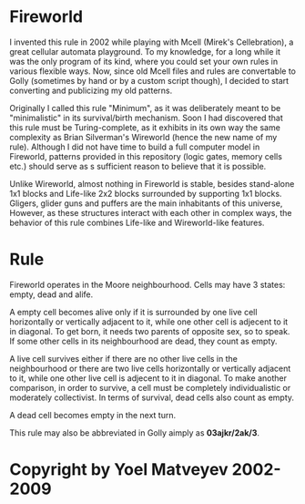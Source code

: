 # Fireworld

I invented this rule in 2002 while playing with Mcell (Mirek's Cellebration), a great cellular automata playground. To my knowledge, for a long while it was the only program of its kind, where you could set your own rules in various flexible ways. Now, since old Mcell files and rules are convertable to Golly (sometimes by hand or by a custom script though), I decided to start converting and publicizing my old patterns.

Originally I called this rule "Minimum", as it was deliberately meant to be "minimalistic" in its survival/birth mechanism. Soon I had discovered that this rule must be Turing-complete, as it exhibits in its own way the same complexity as Brian Silverman's Wireworld (hence the new name of my rule). Although I did not have time to build a full computer model in Fireworld, patterns provided in this repository (logic gates, memory cells etc.) should serve as s sufficient reason to believe that it is possible.

Unlike Wireworld, almost nothing in Fireworld is stable, besides stand-alone 1x1 blocks and Life-like 2x2 blocks surrounded by supporting 1x1 blocks. Gligers, glider guns and puffers are the main inhabitants of this universe, However, as these structures interact with each other in complex ways, the behavior of this rule combines Life-like and Wireworld-like features.

# Rule

Fireworld operates in the Moore neighbourhood. Cells may have 3 states: empty, dead and alife.

A empty cell becomes alive only if it is surrounded by one live cell horizontally or vertically adjacent to it, while one other cell is adjecent to it in diagonal. To get born, it needs two parents of opposite sex, so to speak. If some other cells in its neighbourhood are dead, they count as empty.

A live cell survives either if there are no other live cells in the neighbourhood or there are two live cells horizontally or vertically adjacent to it, while one other live cell is adjecent to it in diagonal. To make another comparison, in order to survive, a cell must be completely individualistic or moderately collectivist. In terms of survival, dead cells also count as empty.

A dead cell becomes empty in the next turn.

This rule may also be abbreviated in Golly aimply as **03ajkr/2ak/3**.


# Copyright by Yoel Matveyev 2002-2009
